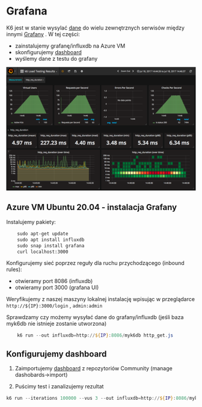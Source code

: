 # Grafana

K6 jest w stanie wysylać [dane](https://k6.io/docs/getting-started/results-output/) do wielu zewnętrznych serwisów między innymi [Grafany](https://k6.io/docs/results-visualization/influxdb-+-grafana)
. W tej części:
- zainstalujemy grafanę/influxdb na Azure VM
- skonfigurujemy [dashboard](https://grafana.com/grafana/dashboards/2587)
- wyślemy dane z testu do grafany

![grafana](img/grafana.png)

## Azure VM Ubuntu 20.04 - instalacja Grafany

Instalujemy pakiety:
```shell
    sudo apt-get update
    sudo apt install influxdb
    sudo snap install grafana
    curl localhost:3000
```

Konfigurujemy sieć poprzez reguły dla ruchu przychodzącego (inbound rules):
- otwieramy port 8086 (influxdb)
- otwieramy port 3000 (grafana UI)

Weryfikujemy z naszej maszyny lokalnej instalację wpisując w przeglądarce `http://${IP}:3000/login` , `admin:admin`

Sprawdzamy czy możemy wysyłać dane do grafany/influxdb (jeśli baza myk6db nie istnieje zostanie utworzona)

```powershell
    k6 run --out influxdb=http://${IP}:8086/myk6db http_get.js
```
## Konfigurujemy dashboard

1. Zaimportujemy [dashboard](https://grafana.com/grafana/dashboards/2587) z repozytoriów Community (manage dashobards->import)
2) Puścimy test i zanalizujemy rezultat
```powershell
k6 run --iterations 100000 --vus 3 --out influxdb=http://${IP}:8086/myk6db http_get.js
```
